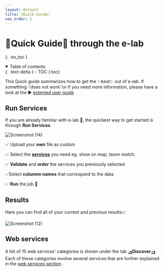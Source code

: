 ```yaml
---
layout: default
title: 🚀Quick Guide🚀
nav_order: 1
---
```


# 🚀Quick Guide🚀 through the e-lab


{: .no_toc }


<details open markdown="block">
<summary>
    Table of contents
</summary>
  {: .text-delta }
- TOC
{:toc}
</details>


This Quick guide summarizes how to get the ✨best✨ out of e-lab. If something ❔does not work❔or if you need more information, please have a look at the ▶️ [extented user guide](https://lifewatch.github.io/elab-documentation/docs/user-guide.html)


## Run Services 

If you are already familiar with e-lab 🤝, the quickest way to get started is through **Run Services**. 




![Screenshot (14)](https://github.com/lifewatch/elab-documentation/assets/144227108/d071875b-fd77-48ef-8b06-b73dd72c6487)




✅ Upload your **own** file as custom 

✅ Select the [**services**](https://lifewatch.github.io/elab-documentation/docs/web-service-description.html) you need eg. show on map, taxon match. 

✅ **Validate** and **order** the services you previously selected 

✅Select **columnn names** that correspond to the data

✅ **Run** the job 🏃






## Results

Here you can find all of your current and previous results📈




![Screenshot (12)](https://github.com/lifewatch/elab-documentation/assets/144227108/87edce18-2c26-4e7b-ac36-15646ccc2fa7)





## Web services 

A list of 15 web services' categories is shown under the tab 🛺**Discover**🛺. Each of these categories involve several services that are further explained in the [web services section](https://lifewatch.github.io/elab-documentation/docs/web-service-description.html) .
